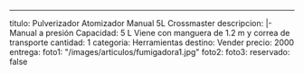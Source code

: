 ---
titulo: Pulverizador Atomizador Manual 5L Crossmaster
descripcion: |-
  Manual a presión
  Capacidad: 5 L
  Viene con manguera de 1.2 m y correa de transporte
cantidad: 1
categoria: Herramientas
destino: Vender
precio: 2000
entrega: 
foto1: "/images/articulos/fumigadora1.jpg"
foto2: 
foto3: 
reservado: false

